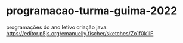# programacao-turma-guima-2022
programações do ano letivo
criação java: https://editor.p5js.org/emanuelly.fischer/sketches/Zo1f0k1lF
